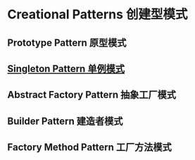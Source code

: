 # Creational Patterns 创建型模式

## Prototype Pattern 原型模式

## [Singleton Pattern 单例模式](singleton.ts)

## Abstract Factory Pattern 抽象工厂模式

## Builder Pattern 建造者模式

## Factory Method Pattern 工厂方法模式
